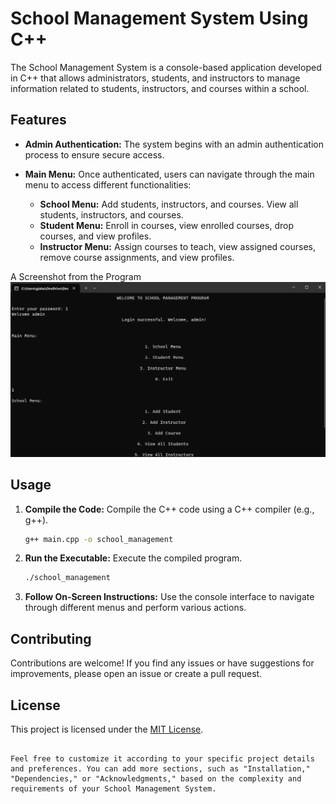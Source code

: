 # School Management System Using C++

The School Management System is a console-based application developed in C++ that allows administrators, students, and instructors to manage information related to students, instructors, and courses within a school.

## Features

- **Admin Authentication:** The system begins with an admin authentication process to ensure secure access.

- **Main Menu:** Once authenticated, users can navigate through the main menu to access different functionalities:
  - **School Menu:** Add students, instructors, and courses. View all students, instructors, and courses.
  - **Student Menu:** Enroll in courses, view enrolled courses, drop courses, and view profiles.
  - **Instructor Menu:** Assign courses to teach, view assigned courses, remove course assignments, and view profiles.

A Screenshot from the Program
![screenshot](image.png)
## Usage

1. **Compile the Code:** Compile the C++ code using a C++ compiler (e.g., g++).
   ```bash
   g++ main.cpp -o school_management
   ```

2. **Run the Executable:** Execute the compiled program.
   ```bash
   ./school_management
   ```

3. **Follow On-Screen Instructions:** Use the console interface to navigate through different menus and perform various actions.

## Contributing

Contributions are welcome! If you find any issues or have suggestions for improvements, please open an issue or create a pull request.

## License

This project is licensed under the [MIT License](LICENSE).

```

Feel free to customize it according to your specific project details and preferences. You can add more sections, such as "Installation," "Dependencies," or "Acknowledgments," based on the complexity and requirements of your School Management System.